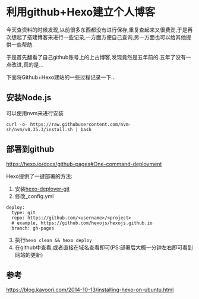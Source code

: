 
# 利用github+Hexo建立个人博客

今天查资料的时候发现,以前很多东西都没有进行保存,重复查起来又很费劲,于是再次想起了搭建博客来进行一些记录,一方面方便自己查询,另一方面也可以给其他提供一些帮助.

于是首先翻看了自己github账号上的上古博客,发现竟然是五年前的.五年了没有一点改进,真的是...

下面将Github+Hexo建站的一些过程记录一下...

## 安装Node.js

可以使用nvm来进行安装

`curl -o- https://raw.githubusercontent.com/nvm-sh/nvm/v0.35.3/install.sh | bash`


## 部署到github

https://hexo.io/docs/github-pages#One-command-deployment

Hexo提供了一键部署的方法:

1. 安装[hexo-deployer-git](https://github.com/hexojs/hexo-deployer-git)
2. 修改_config.yml

```
deploy:
  type: git
  repo: https://github.com/<username>/<project>
  # example, https://github.com/hexojs/hexojs.github.io
  branch: gh-pages
```

3. 执行`hexo clean && hexo deploy`
4. 在github中查看,或者直接在域名查看即可(PS:部署后大概一分钟左右即可看到网站的更新)


## 参考

https://blog.kavoori.com/2014-10-13/installing-hexo-on-ubuntu.html
